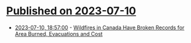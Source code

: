 # [Published on 2023-07-10](index.md)

* [2023-07-10, 18:57:00](https://soylentnews.org/article.pl?sid=23/07/09/2230210&from=rss) - [Wildfires in Canada Have Broken Records for Area Burned, Evacuations and Cost](https://soylentnews.org/article.pl?sid=23/07/09/2230210&from=rss)
